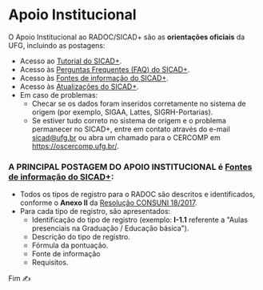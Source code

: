 # Apoio Institucional

O Apoio Institucional ao RADOC/SICAD+ são as **orientações oficiais** da UFG, incluindo as postagens:
- Acesso ao [Tutorial do SICAD+](https://cercomp.ufg.br/p/40704-tutorial-sicad).
- Acesso às [Perguntas Frequentes (FAQ) do SICAD+](https://cercomp.ufg.br/p/41772-faq-perguntas-frequentes-sicad).
- Acesso às [Fontes de informação do SICAD+](https://cercomp.ufg.br/p/mapeamento-sicad).
- Acesso às [Atualizações do SICAD+](https://cercomp.ufg.br/p/versoes-sicad).
- Em caso de problemas:
  - Checar se os dados foram inseridos corretamente no sistema de origem (por exemplo, SIGAA, Lattes, SIGRH-Portarias).
  - Se estiver tudo correto no sistema de origem e o problema permanecer no SICAD+, entre em contato através do e-mail sicad@ufg.br ou abra um chamado para o CERCOMP em https://oscercomp.ufg.br/.

### A PRINCIPAL POSTAGEM DO APOIO INSTITUCIONAL é [Fontes de informação do SICAD+](https://cercomp.ufg.br/p/mapeamento-sicad):
- Todos os tipos de registro para o RADOC são descritos e identificados, conforme o **Anexo II** da [Resolução CONSUNI 18/2017](https://sistemas.ufg.br/consultas_publicas/resolucoes/arquivos/Resolucao_CONSUNI_2017_0018.pdf).
- Para cada tipo de registro, são apresentados:
  - Identificação do tipo de registro (exemplo: **I-1.1** referente a "Aulas presenciais na Graduação / Educação básica").
  - Descrição do tipo de registro.
  - Fórmula da pontuação.
  - Fonte de informação
  - Requisitos.

Fim &#9997;
